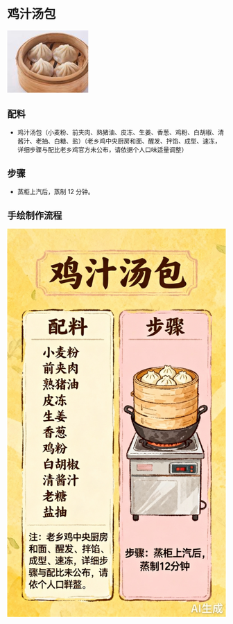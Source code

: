 # 鸡汁汤包

![鸡汁汤包](../images/鸡汁汤包.png)


## 配料
- 鸡汁汤包（小麦粉、前夹肉、熟猪油、皮冻、生姜、香葱、鸡粉、白胡椒、清酱汁、老抽、白糖、盐）（老乡鸡中央厨房和面、醒发、拌馅、成型、速冻，详细步骤与配比老乡鸡官方未公布，请依据个人口味适量调整）

## 步骤
- 蒸柜上汽后，蒸制 12 分钟。


## 手绘制作流程

![手绘制作流程](../images/早餐/鸡汁汤包.jpg)
